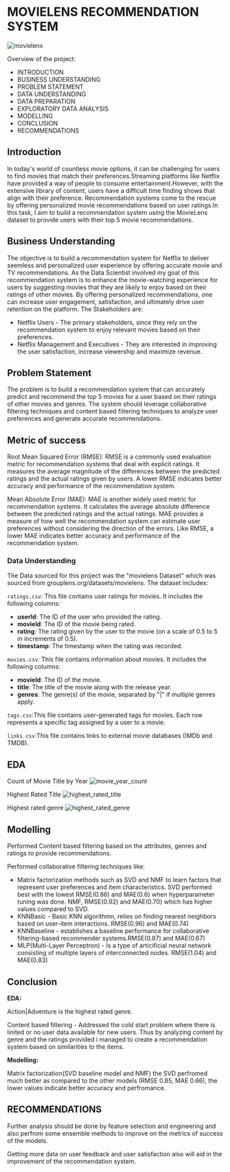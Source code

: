 # MOVIELENS RECOMMENDATION SYSTEM
![movielens](avatar.jpg)

Overview of the project:
- INTRODUCTION
- BUSINESS UNDERSTANDING
- PROBLEM STATEMENT
- DATA UNDERSTANDING
- DATA PREPARATION
- EXPLORATORY DATA ANALYSIS
- MODELLING
- CONCLUSION
- RECOMMENDATIONS
## Introduction
In today's world of countless movie options, it can be challenging for users to find movies that match their preferences.Streaming platforms like Netflix have provided a way of people to consume entertainment.However, with the extensive library of content, users have a difficult time finding shows that align with their preference. Recommendation systems come to the rescue by offering personalized movie recommendations based on user ratings.In this task, I aim to build a recommendation system using the MovieLens dataset to provide users with their top 5 movie recommendations.

## Business Understanding
The objective is to build a recommendation system for Netflix to deliver seemless and personalized user experience by offering accurate movie and TV recommendations. As the Data Scientist involved my goal of this recommendation system is to enhance the movie-watching experience for users by suggesting movies that they are likely to enjoy based on their ratings of other movies. By offering personalized recommendations, one can increase user engagement, satisfaction, and ultimately drive user retention on the platform.
The Stakeholders are:
- Netflix Users - The primary stakeholders, since they rely on the recommendation system to enjoy relevant movies based on their preferences.
- Netflix Management and Executives - They are interested in improving the user satisfaction, increase viewership and maximize revenue.

## Problem Statement
The problem is to build a recommendation system that can accurately predict and recommend the top 5 movies for a user based on their ratings of other movies and genres. The system should leverage collaborative filtering techniques and content based filtering techniques to analyze user preferences and generate accurate recommendations.

## Metric of success
Root Mean Squared Error (RMSE): RMSE is a commonly used evaluation metric for recommendation systems that deal with explicit ratings. It measures the average magnitude of the differences between the predicted ratings and the actual ratings given by users. A lower RMSE indicates better accuracy and performance of the recommendation system.

Mean Absolute Error (MAE): MAE is another widely used metric for recommendation systems. It calculates the average absolute difference between the predicted ratings and the actual ratings. MAE provides a measure of how well the recommendation system can estimate user preferences without considering the direction of the errors. Like RMSE, a lower MAE indicates better accuracy and performance of the recommendation system.

### Data Understanding
The Data sourced for this project was the "movielens Dataset" which was sourced from grouplens.org/datasets/movielens.
The dataset includes:

`ratings.csv`: This file contains user ratings for movies. It includes the following columns:
- **userId**: The ID of the user who provided the rating.
- **movieId**: The ID of the movie being rated.
- **rating**: The rating given by the user to the movie (on a scale of 0.5 to 5 in increments of 0.5).
- **timestamp**: The timestamp when the rating was recorded.

`movies.csv`: This file contains information about movies. It includes the following columns:
- **movieId**: The ID of the movie.
- **title**: The title of the movie along with the release year.
- **genres**: The genre(s) of the movie, separated by "|" if multiple genres apply.

`tags.csv`:This file contains user-generated tags for movies.
Each row represents a specific tag assigned by a user to a movie.

`links.csv`:This file contains links to external movie databases (IMDb and TMDB).

## EDA
Count of Movie Title by Year
![movie_year_count](comby.png)

Highest Rated Title
![highest_rated_title](frmt.png)

Highest rated genre
![highest_rated_genre](hrg.png)
## Modelling

Performed Content based filtering based on the attributes, genres and ratings to provide recommendations.

Performed collaborative filtering techniques like:
- Matrix factorization methods such as SVD and NMF to learn factors that represent user preferences and item characteristics. 
SVD performed best with the lowest RMSE(0.86) and MAE(0.6) when hyperparameter tuning was done.
NMF, RMSE(0.92) and MAE(0.70) which has higher values compared to SVD.
- KNNBasic - Basic KNN algorithmn, relies on finding nearest neighbors based on user-item interactions. RMSE(0.96) and MAE(0.74)
- KNNBaseline - establishes a baseline performance for collaborative filtering-based recommender systems.RMSE(0.87) and MAE(0.67)
- MLP(Multi-Layer Perceptron) - Is a type of articificial neural network consisting of multiple layers of interconnected nodes. RMSE(1.04) and MAE(0.83)

## Conclusion

**EDA:**

Action|Adventure is the highest rated genre.

Content based filtering - Addressed the cold start problem where there is linited or no user data available for new users. Thus by analyzing content by genre and the ratings provided i managed to create a recommendation system based on similarities to the items.

**Modelling:**

Matrix factorization(SVD baseline model and NMF) the SVD perfromed much better as compared to the other models (RMSE 0.85, MAE 0.66), the lower values indicate better accuracy and perfromance.

## RECOMMENDATIONS

Further analysis should be done by feature selection and engineering and also perfrom some ensemble methods to improve on the metrics of success of the models.

Getting more data on user feedback and user satisfaction also will aid in the improvement of the recommendation system.

